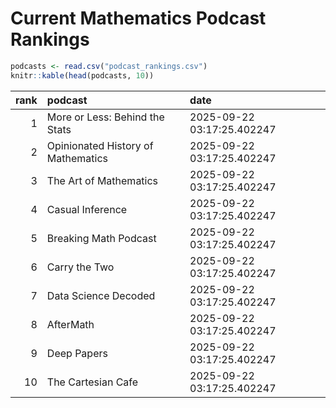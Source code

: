 # Current Mathematics Podcast Rankings


``` r
podcasts <- read.csv("podcast_rankings.csv")
knitr::kable(head(podcasts, 10))
```

| rank | podcast                            | date                       |
|-----:|:-----------------------------------|:---------------------------|
|    1 | More or Less: Behind the Stats     | 2025-09-22 03:17:25.402247 |
|    2 | Opinionated History of Mathematics | 2025-09-22 03:17:25.402247 |
|    3 | The Art of Mathematics             | 2025-09-22 03:17:25.402247 |
|    4 | Casual Inference                   | 2025-09-22 03:17:25.402247 |
|    5 | Breaking Math Podcast              | 2025-09-22 03:17:25.402247 |
|    6 | Carry the Two                      | 2025-09-22 03:17:25.402247 |
|    7 | Data Science Decoded               | 2025-09-22 03:17:25.402247 |
|    8 | AfterMath                          | 2025-09-22 03:17:25.402247 |
|    9 | Deep Papers                        | 2025-09-22 03:17:25.402247 |
|   10 | The Cartesian Cafe                 | 2025-09-22 03:17:25.402247 |
